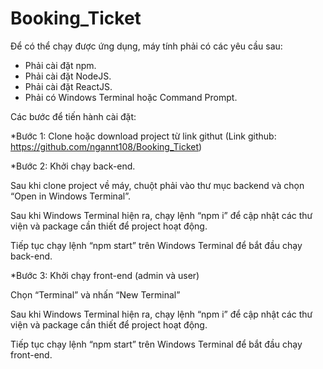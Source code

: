 # Booking_Ticket
Để có thể chạy được ứng dụng, máy tính phải có các yêu cầu sau:
-	Phải cài đặt npm.
-	Phải cài đặt NodeJS.
-	Phải cài đặt ReactJS.
-	Phải có Windows Terminal hoặc Command Prompt.

Các bước để tiến hành cài đặt:

*Bước 1: Clone hoặc download project từ link githut
(Link github: https://github.com/ngannt108/Booking_Ticket)

*Bước 2: Khởi chạy back-end.

Sau khi clone project về máy, chuột phải vào thư mục backend và chọn “Open in Windows Terminal”.

Sau khi Windows Terminal hiện ra, chạy lệnh “npm i” để cập nhật các thư viện và package cần thiết để project hoạt động.

Tiếp tục chạy lệnh “npm start” trên Windows Terminal để bắt đầu chạy back-end.

*Bước 3: Khởi chạy front-end (admin và user)

Chọn “Terminal” và nhấn “New Terminal”

Sau khi Windows Terminal hiện ra, chạy lệnh “npm i” để cập nhật các thư viện và package cần thiết để project hoạt động.

Tiếp tục chạy lệnh “npm start” trên Windows Terminal để bắt đầu chạy front-end.
